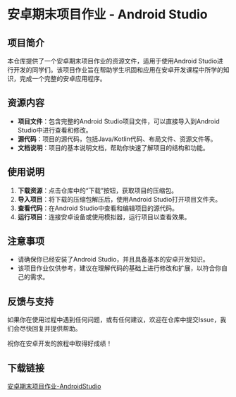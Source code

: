 # 安卓期末项目作业 - Android Studio

## 项目简介

本仓库提供了一个安卓期末项目作业的资源文件，适用于使用Android Studio进行开发的同学们。该项目作业旨在帮助学生巩固和应用在安卓开发课程中所学的知识，完成一个完整的安卓应用程序。

## 资源内容

- **项目文件**：包含完整的Android Studio项目文件，可以直接导入到Android Studio中进行查看和修改。
- **源代码**：项目的源代码，包括Java/Kotlin代码、布局文件、资源文件等。
- **文档说明**：项目的基本说明文档，帮助你快速了解项目的结构和功能。

## 使用说明

1. **下载资源**：点击仓库中的“下载”按钮，获取项目的压缩包。
2. **导入项目**：将下载的压缩包解压后，使用Android Studio打开项目文件夹。
3. **查看代码**：在Android Studio中查看和编辑项目的源代码。
4. **运行项目**：连接安卓设备或使用模拟器，运行项目以查看效果。

## 注意事项

- 请确保你已经安装了Android Studio，并且具备基本的安卓开发知识。
- 该项目作业仅供参考，建议在理解代码的基础上进行修改和扩展，以符合你自己的需求。

## 反馈与支持

如果你在使用过程中遇到任何问题，或有任何建议，欢迎在仓库中提交Issue，我们会尽快回复并提供帮助。

祝你在安卓开发的旅程中取得好成绩！

## 下载链接

[安卓期末项目作业-AndroidStudio](https://pan.quark.cn/s/890ff6a06e0f)